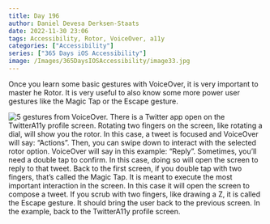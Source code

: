 ```yaml
---
title: Day 196
author: Daniel Devesa Derksen-Staats
date: 2022-11-30 23:06
tags: Accessibility, Rotor, VoiceOver, a11y
categories: ["Accessibility"]
series: ["365 Days iOS Accessibility"]
image: /Images/365DaysIOSAccessibility/image33.jpg
---
```


Once you learn some basic gestures with VoiceOver, it is very important to master he Rotor. It is very useful to also know some more power user gestures like the Magic Tap or the Escape gesture.

![5 gestures from VoiceOver. There is a Twitter app open on the TwitterA11y profile screen. Rotating two fingers on the screen, like rotating a dial, will show you the rotor. In this case, a tweet is focused and VoiceOver will say: “Actions”. Then, you can swipe down to interact with the selected rotor option. VoiceOver will say in this example: “Reply”. Sometimes, you’ll need a double tap to confirm. In this case, doing so will open the screen to reply to that tweet. Back to the first screen, if you double tap with two fingers, that’s called the Magic Tap. It is meant to execute the most important interaction in the screen. In this case it will open the screen to compose a tweet. If you scrub with two fingers, like drawing a Z, it is called the Escape gesture. It should bring the user back to the previous screen. In the example, back to the TwitterA11y profile screen.](/Images/365DaysIOSAccessibility/image33.jpg)